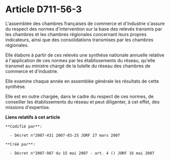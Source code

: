 # Article D711-56-3

L'assemblée des chambres françaises de commerce et d'industrie s'assure du respect des normes d'intervention sur la base des
relevés transmis par les chambres et les chambres régionales concernant leurs propres indicateurs, ainsi que des
consolidations transmises par les chambres régionales.

Elle élabore à partir de ces relevés une synthèse nationale annuelle relative à l'application de ces normes par les
établissements du réseau, qu'elle transmet au ministre chargé de la tutelle du réseau des chambres de commerce et
d'industrie.

Elle examine chaque année en assemblée générale les résultats de cette synthèse.

Elle est en outre chargée, dans le cadre du respect de ces normes, de conseiller les établissements du réseau et peut
diligenter, à cet effet, des missions d'expertise.

**Liens relatifs à cet article**

	**Codifié par**:

	  - Décret n°2007-431 2007-03-25 JORF 27 mars 2007

	**Créé par**:

	  - Décret n°2007-987 du 15 mai 2007 - art. 4 () JORF 16 mai 2007
